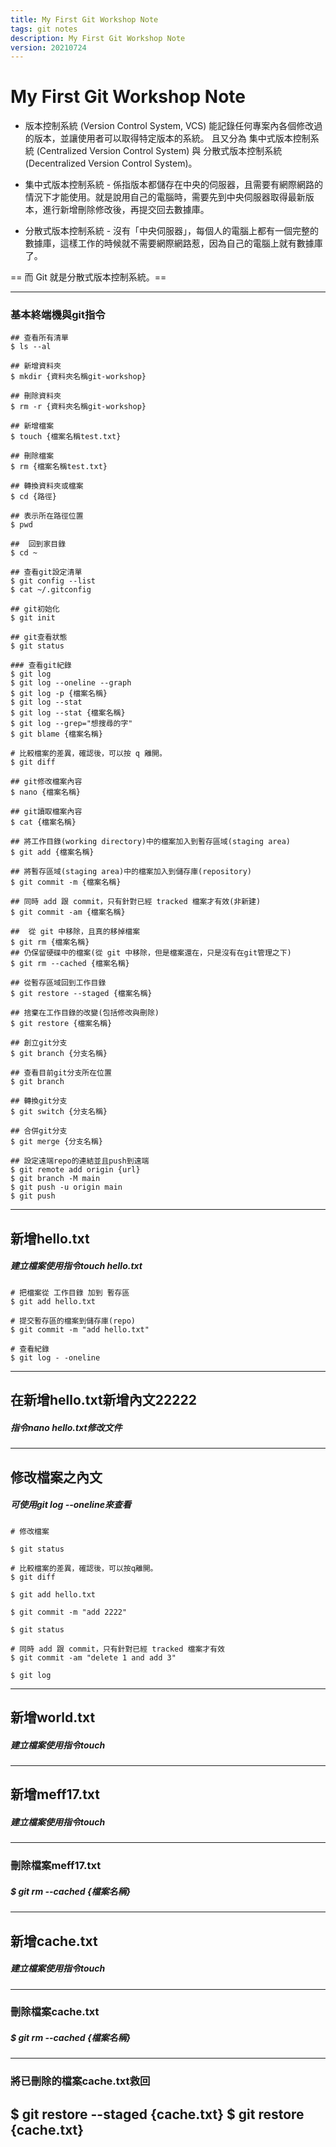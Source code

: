 ```yaml
---
title: My First Git Workshop Note
tags: git notes
description: My First Git Workshop Note
version: 20210724
---
```


# My First Git Workshop Note

* 版本控制系統 (Version Control System, VCS) 能記錄任何專案內各個修改過的版本，並讓使用者可以取得特定版本的系統。
且又分為 集中式版本控制系統 (Centralized Version Control System) 與 分散式版本控制系統 (Decentralized Version Control System)。

* 集中式版本控制系統 - 係指版本都儲存在中央的伺服器，且需要有網際網路的情況下才能使用。就是說用自己的電腦時，需要先到中央伺服器取得最新版本，進行新增刪除修改後，再提交回去數據庫。

* 分散式版本控制系統 - 沒有「中央伺服器」，每個人的電腦上都有一個完整的數據庫，這樣工作的時候就不需要網際網路惹，因為自己的電腦上就有數據庫了。

== 而 Git 就是分散式版本控制系統。==

---
### 基本終端機與git指令
```bash=
## 查看所有清單
$ ls --al

## 新增資料夾
$ mkdir {資料夾名稱git-workshop}

## 刪除資料夾
$ rm -r {資料夾名稱git-workshop}

## 新增檔案
$ touch {檔案名稱test.txt}

## 刪除檔案
$ rm {檔案名稱test.txt}

## 轉換資料夾或檔案
$ cd {路徑}

## 表示所在路徑位置
$ pwd

##  回到家目錄
$ cd ~

## 查看git設定清單
$ git config --list
$ cat ~/.gitconfig

## git初始化
$ git init

## git查看狀態
$ git status

### 查看git紀錄
$ git log
$ git log --oneline --graph
$ git log -p {檔案名稱}
$ git log --stat
$ git log --stat {檔案名稱} 
$ git log --grep="想搜尋的字"
$ git blame {檔案名稱}

# 比較檔案的差異，確認後，可以按 q 離開。
$ git diff

## git修改檔案內容
$ nano {檔案名稱}

## git讀取檔案內容
$ cat {檔案名稱}

## 將工作目錄(working directory)中的檔案加入到暫存區域(staging area)
$ git add {檔案名稱}

## 將暫存區域(staging area)中的檔案加入到儲存庫(repository)
$ git commit -m {檔案名稱}

## 同時 add 跟 commit，只有針對已經 tracked 檔案才有效(非新建)
$ git commit -am {檔案名稱}

##  從 git 中移除，且真的移掉檔案 
$ git rm {檔案名稱}
## 仍保留硬碟中的檔案(從 git 中移除，但是檔案還在，只是沒有在git管理之下) 
$ git rm --cached {檔案名稱}

## 從暫存區域回到工作目錄
$ git restore --staged {檔案名稱}
 
## 捨棄在工作目錄的改變(包括修改與刪除)
$ git restore {檔案名稱}

## 創立git分支
$ git branch {分支名稱}

## 查看目前git分支所在位置
$ git branch 

## 轉換git分支
$ git switch {分支名稱}

## 合併git分支
$ git merge {分支名稱}

## 設定遠端repo的連結並且push到遠端  
$ git remote add origin {url}
$ git branch -M main
$ git push -u origin main
$ git push
```
---
## 新增hello.txt
##### 建立檔案使用指令touch hello.txt
```bash=
# 把檔案從 工作目錄 加到 暫存區
$ git add hello.txt

# 提交暫存區的檔案到儲存庫(repo)
$ git commit -m "add hello.txt"

# 查看紀錄
$ git log - -oneline

```
---
## 在新增hello.txt新增內文22222
##### 指令nano hello.txt修改文件
---
## 修改檔案之內文
##### 可使用git log --oneline來查看
```bash=
# 修改檔案

$ git status

# 比較檔案的差異，確認後，可以按q離開。
$ git diff

$ git add hello.txt

$ git commit -m "add 2222"

$ git status

# 同時 add 跟 commit，只有針對已經 tracked 檔案才有效
$ git commit -am "delete 1 and add 3"

$ git log

```
---
## 新增world.txt
##### 建立檔案使用指令touch
---
## 新增meff17.txt
##### 建立檔案使用指令touch
---
### 刪除檔案meff17.txt
##### $ git rm --cached {檔案名稱}
---
## 新增cache.txt
##### 建立檔案使用指令touch
---
### 刪除檔案cache.txt
##### $ git rm --cached {檔案名稱}
---
### 將已刪除的檔案cache.txt救回
$ git restore --staged {cache.txt}
$ git restore {cache.txt}
---

